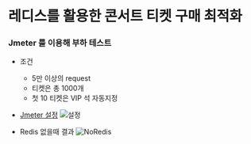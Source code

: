 # 레디스를 활용한 콘서트 티켓 구매 최적화

### Jmeter 를 이용해 부하 테스트

- 조건
  - 5만 이상의 request
  - 티켓은 총 1000개
  - 첫 10 티켓은 VIP 석 자동지정

- [Jmeter 설정](https://jongmin4943.notion.site/Test-Plan-180b6428d3bf46b1b25bbcb3047dfb3b?pvs=4)
![설정](https://jongmin4943.notion.site/image/https%3A%2F%2Fs3-us-west-2.amazonaws.com%2Fsecure.notion-static.com%2F8fe41dee-909f-4654-a99a-385073c2055e%2FUntitled.png?id=9e9ccba4-465f-4b89-bf7d-490bf24884ce&table=block&spaceId=2344cac3-8428-47dd-9f85-7231f04a2c47&width=2000&userId=&cache=v2)


- Redis 없을때 결과
![NoRedis](https://jongmin4943.notion.site/image/https%3A%2F%2Fs3-us-west-2.amazonaws.com%2Fsecure.notion-static.com%2Fe63cb8d0-d0b4-40a7-b544-cf8f21342091%2FUntitled.png?id=59b752e4-10d2-4bbb-8ec4-417c4cf55ecc&table=block&spaceId=2344cac3-8428-47dd-9f85-7231f04a2c47&width=2000&userId=&cache=v2)
